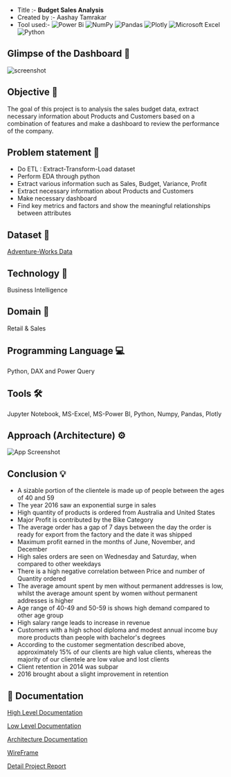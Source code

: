 * Title :-        **Budget Sales Analysis**
* Created by :-   Aashay Tamrakar
* Tool used:-    ![Power Bi](https://img.shields.io/badge/power_bi-F2C811?style=for-the-badge&logo=powerbi&logoColor=black) ![NumPy](https://img.shields.io/badge/numpy-%23013243.svg?style=for-the-badge&logo=numpy&logoColor=white) ![Pandas](https://img.shields.io/badge/pandas-%23150458.svg?style=for-the-badge&logo=pandas&logoColor=white) ![Plotly](https://img.shields.io/badge/Plotly-%233F4F75.svg?style=for-the-badge&logo=plotly&logoColor=white) ![Microsoft Excel](https://img.shields.io/badge/Microsoft_Excel-217346?style=for-the-badge&logo=microsoft-excel&logoColor=white) ![Python](https://img.shields.io/badge/python-3670A0?style=for-the-badge&logo=python&logoColor=ffdd54)

## Glimpse of the Dashboard 🎥
![screenshot](https://user-images.githubusercontent.com/69301816/188271334-a7446448-2b97-4dfe-8f96-26f2b655f554.gif)

## Objective 🎯
The goal of this project is to analysis the sales budget data, extract necessary information about Products and Customers based on a combination of features and make a dashboard to review the performance of the company.

## Problem statement 📜
- Do ETL : Extract-Transform-Load dataset
- Perform EDA through python
- Extract various information such as Sales, Budget, Variance, Profit
- Extract necessary information about Products and Customers
- Make necessary dashboard
- Find key metrics and factors and show the meaningful relationships between attributes

## Dataset 📀
[Adventure-Works Data](https://github.com/Aashay30/Budget_Sales_Data_Analysis/blob/main/Project%20Details/Budget%20Sales%20Analysis.pdf)

## Technology 🤖
Business Intelligence

## Domain 🛒
Retail & Sales

## Programming Language 💻
Python, DAX and Power Query

## Tools 🛠
Jupyter Notebook, MS-Excel, MS-Power BI, Python, Numpy, Pandas, Plotly

## Approach (Architecture) ⚙
![App Screenshot](https://user-images.githubusercontent.com/69301816/188277362-3fe42c14-97a2-437e-bb96-4d0c812d0136.JPG)

## Conclusion 💡
- A sizable portion of the clientele is made up of people between the ages of 40 and 59
- The year 2016 saw an exponential surge in sales
- High quantity of products is ordered from Australia and United States
- Major Profit is contributed by the Bike Category
- The average order has a gap of 7 days between the day the order is ready for export from the factory and the date it was shipped
- Maximum profit earned in the months of June, November, and December
- High sales orders are seen on Wednesday and Saturday, when compared to other weekdays
- There is a high negative correlation between Price and number of Quantity ordered
- The average amount spent by men without permanent addresses is low, whilst the average amount spent by women without permanent addresses is higher
- Age range of 40-49 and 50-59 is shows high demand compared to other age group
- High salary range leads to increase in revenue
- Customers with a high school diploma and modest annual income buy more products than people with bachelor's degrees
- According to the customer segmentation described above, approximately 15% of our clients are high value clients, whereas the majority of our clientele are low value and lost clients
- Client retention in 2014 was subpar
- 2016 brought about a slight improvement in retention

## 📖 Documentation

[High Level Documentation](https://github.com/Aashay30/Budget_Sales_Data_Analysis/blob/main/Project%20Documents/01%20High%20Level%20Design.pdf)

[Low Level Documentation](https://github.com/Aashay30/Budget_Sales_Data_Analysis/blob/main/Project%20Documents/02%20Low%20Level%20Design.pdf)

[Architecture Documentation](https://github.com/Aashay30/Budget_Sales_Data_Analysis/blob/main/Project%20Documents/03%20Architecture.pdf)

[WireFrame](https://github.com/Aashay30/Budget_Sales_Data_Analysis/blob/main/Project%20Documents/04%20Wireframe.pdf)

[Detail Project Report](https://github.com/Aashay30/Budget_Sales_Data_Analysis/blob/main/Project%20Documents/05%20Detailed%20Project%20Report.pdf)
